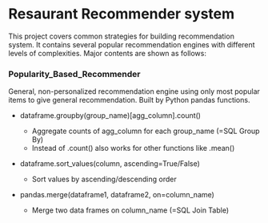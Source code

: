# Resaurant Recommender system 
This project covers common strategies for building recommendation system. It contains several popular recommendation engines with different levels of complexities. Major contents are shown as follows:

### Popularity_Based_Recommender
General, non-personalized recommendation engine using only most popular items to give general recommendation. Built by Python pandas functions.
- dataframe.groupby(group_name)[agg_column].count()
  - Aggregate counts of agg_column for each group_name (=SQL Group By)
  - Instead of .count() also works for other functions like .mean()
 
- dataframe.sort_values(column, ascending=True/False)
  - Sort values by ascending/descending order
 
- pandas.merge(dataframe1, dataframe2, on=column_name)
  - Merge two data frames on column_name (=SQL Join Table)
